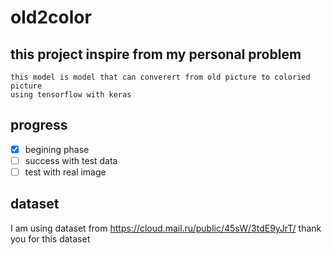 # old2color
## this project inspire from my personal problem 
    this model is model that can converert from old picture to coloried picture
    using tensorflow with keras
## progress
- [x] begining phase
- [ ] success with test data
- [ ] test with real image
## dataset
  I am using dataset from https://cloud.mail.ru/public/45sW/3tdE9yJrT/
  thank you for this dataset 
